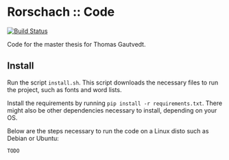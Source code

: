 # Rorschach :: Code

[![Build Status](https://travis-ci.com/OptimusCrime/master-thesis-code.svg?token=JmzjtQYirFw9etqSW57N&branch=master)](https://travis-ci.com/OptimusCrime/master-thesis-code)

Code for the master thesis for Thomas Gautvedt.


## Install

Run the script `install.sh`. This script downloads the necessary files to run the project, such as fonts and word lists.

Install the requirements by running `pip install -r requirements.txt`. There might also be other dependencies necessary to install, depending on your OS.

Below are the steps necessary to run the code on a Linux disto such as Debian or Ubuntu:

```
TODO
```
